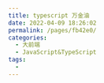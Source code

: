 ```yaml
---
title: typescript 万金油
date: 2022-04-09 18:26:02
permalink: /pages/fb42e0/
categories:
  - 大前端
  - JavaScript&TypeScript
tags:
  - 
---
```

